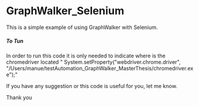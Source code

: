# GraphWalker_Selenium

This is a simple example of using GraphWalker with Selenium. 

##### To Tun

In order to run this code it is only needed to indicate where is the chromedriver located "  System.setProperty("webdriver.chrome.driver", "/Users/manue/testAutomation_GraphWalker_MasterThesis/chromedriver.exe");" 

If you have any suggestion or this code is useful for you, let me know. 

Thank you
